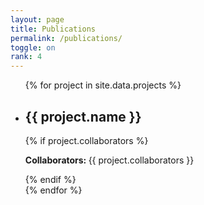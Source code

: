 ```yaml
---
layout: page
title: Publications
permalink: /publications/
toggle: on
rank: 4
---
```


<div class="lab-wrapper">
    <ul class="lab-list">
    {% for project in site.data.projects %}
        <li>
            <h2>{{ project.name }}</h2>
            {% if project.collaborators %}
                <p><b>Collaborators: </b>{{ project.collaborators }}</p>
            {% endif %}
        </li>
    {% endfor %}
    </ul>
</div>
